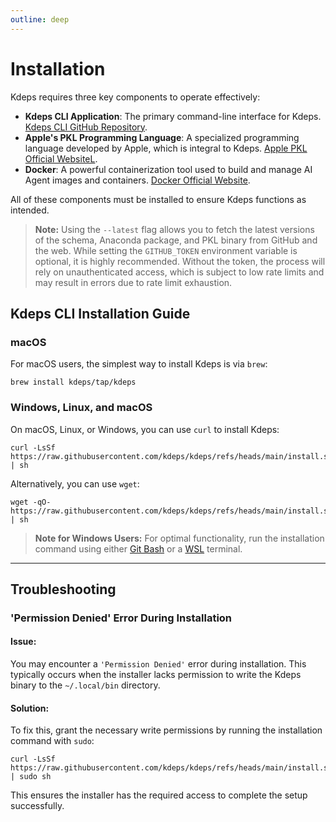 ```yaml
---
outline: deep
---
```


# Installation

Kdeps requires three key components to operate effectively:

- **Kdeps CLI Application**: The primary command-line interface for Kdeps. [Kdeps CLI GitHub
  Repository](https://github.com/kdeps/kdeps).
- **Apple's PKL Programming Language**: A specialized programming language developed by Apple, which is integral to
  Kdeps. [Apple PKL Official WebsiteL](https://pkl-lang.org/index.html).
- **Docker**: A powerful containerization tool used to build and manage AI Agent images and containers. [Docker Official
  Website](https://www.docker.com).

All of these components must be installed to ensure Kdeps functions as intended.

> **Note:** Using the `--latest` flag allows you to fetch the latest versions of the schema, Anaconda package, and PKL
> binary from GitHub and the web. While setting the `GITHUB_TOKEN` environment variable is optional, it is highly
> recommended. Without the token, the process will rely on unauthenticated access, which is subject to low rate limits
> and may result in errors due to rate limit exhaustion.

## Kdeps CLI Installation Guide

### macOS
For macOS users, the simplest way to install Kdeps is via `brew`:

```shell
brew install kdeps/tap/kdeps
```

### Windows, Linux, and macOS
On macOS, Linux, or Windows, you can use `curl` to install Kdeps:

```shell
curl -LsSf https://raw.githubusercontent.com/kdeps/kdeps/refs/heads/main/install.sh | sh
```

Alternatively, you can use `wget`:

```shell
wget -qO- https://raw.githubusercontent.com/kdeps/kdeps/refs/heads/main/install.sh | sh
```

> **Note for Windows Users:**
> For optimal functionality, run the installation command using either [Git Bash](https://git-scm.com/downloads/win) or
> a [WSL](https://learn.microsoft.com/en-us/windows/wsl/install) terminal.

---

## Troubleshooting

### 'Permission Denied' Error During Installation

#### **Issue:**
You may encounter a `'Permission Denied'` error during installation. This typically occurs when the installer lacks permission to write the Kdeps binary to the `~/.local/bin` directory.

#### **Solution:**
To fix this, grant the necessary write permissions by running the installation command with `sudo`:

```shell
curl -LsSf https://raw.githubusercontent.com/kdeps/kdeps/refs/heads/main/install.sh | sudo sh
```

This ensures the installer has the required access to complete the setup successfully.
